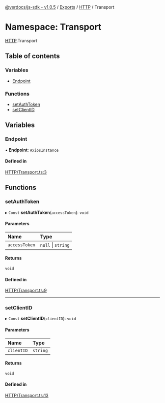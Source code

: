 [@verdocs/js-sdk - v1.0.5](../README.md) / [Exports](../modules.md) / [HTTP](HTTP.md) / Transport

# Namespace: Transport

[HTTP](HTTP.md).Transport

## Table of contents

### Variables

- [Endpoint](HTTP.Transport.md#endpoint)

### Functions

- [setAuthToken](HTTP.Transport.md#setauthtoken)
- [setClientID](HTTP.Transport.md#setclientid)

## Variables

### Endpoint

• **Endpoint**: `AxiosInstance`

#### Defined in

[HTTP/Transport.ts:3](https://github.com/Verdocs/js-sdk/blob/main/src/HTTP/Transport.ts#L3)

## Functions

### setAuthToken

▸ `Const` **setAuthToken**(`accessToken`): `void`

#### Parameters

| Name | Type |
| :------ | :------ |
| `accessToken` | ``null`` \| `string` |

#### Returns

`void`

#### Defined in

[HTTP/Transport.ts:9](https://github.com/Verdocs/js-sdk/blob/main/src/HTTP/Transport.ts#L9)

___

### setClientID

▸ `Const` **setClientID**(`clientID`): `void`

#### Parameters

| Name | Type |
| :------ | :------ |
| `clientID` | `string` |

#### Returns

`void`

#### Defined in

[HTTP/Transport.ts:13](https://github.com/Verdocs/js-sdk/blob/main/src/HTTP/Transport.ts#L13)

